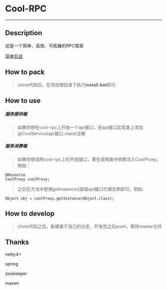 # Cool-RPC

---

## Description
这是一个简单、高效、可拓展的RPC框架

[简单实战](https://github.com/luxiaotao1123/cool-rpc-demo)


## How to pack
> clone代码后，在项目根目录下执行**install.bat**即可:


## How to use

##### 服务提供端

> 如果你想在cool-rpc上开放一个api接口，在api接口实现类上添加@CoolService(api接口.class)注解

##### 服务消费端

> 如果你想调用cool-rpc上的开放接口，需在调用类中依赖注入CoolProxy，例如：

```
@Resource
CoolProxy coolProxy;
```
> 之后在方法中使用getInstance()获取api接口代理实例即可，例如:

```
Object obj = coolProxy.getInstance(Object.class);
```

## How to develop

> clone代码之后，新建属于自己的分支，开发完之后push，等待master合并

## Thanks
netty4+

spring

zookeeper

maven








